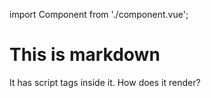 import Component from './component.vue';

# This is markdown

It has script tags inside it. How does it render?

<component />

<script>
export default function hello() {
  console.log('hello world');
}
</script>
